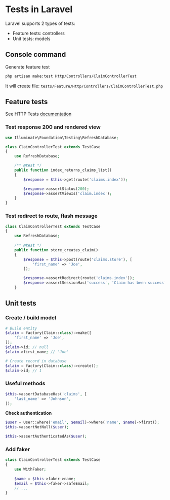 # Tests in Laravel

Laravel supports 2 types of tests:

- Feature tests: controllers
- Unit tests: models

## Console command

Generate feature test

```bash
php artisan make:test Http/Controllers/ClaimControllerTest
```
It will create file: `tests/Feature/Http/Controllers/ClaimControllerTest.php`

## Feature tests

See HTTP Tests [documentation](https://laravel.com/docs/master/http-tests)

### Test response 200 and rendered view

```php
use Illuminate\Foundation\Testing\RefreshDatabase;

class ClaimControllerTest extends TestCase
{
    use RefreshDatabase;

    /** @test */
    public function index_returns_claims_list()
    {
        $response = $this->get(route('claims.index'));

        $response->assertStatus(200);
        $response->assertViewIs('claim.index');
    }
}
```

### Test redirect to route, flash message

```php
class ClaimControllerTest extends TestCase
{
    use RefreshDatabase;
    
    /** @test */
    public function store_creates_claim()
    {
        $response = $this->post(route('claims.store'), [
            'first_name' => 'Joe',
        ]);

        $response->assertRedirect(route('claims.index'));
        $response->assertSessionHas('success', 'Claim has been successfully created');
    }
```

## Unit tests

### Create / build model

```php
# Build entity
$claim = factory(Claim::class)->make([
    'first_name' => 'Joe',
]);
$claim->id; // null
$claim->first_name; // 'Joe'

# Create record in database
$claim = factory(Claim::class)->create();
$claim->id; // 1
```

### Useful methods

```php
$this->assertDatabaseHas('claims', [
    'last_name' => 'Johnson',
]);
```

**Check authentication**

```php
$user = User::where('email', $email)->where('name', $name)->first();
$this->assertNotNull($user);

$this->assertAuthenticatedAs($user);
```

### Add faker

```php
class ClaimControllerTest extends TestCase
{
    use WithFaker;
    
    $name = $this->faker->name;
    $email = $this->faker->safeEmail;
    // ...
}
```
